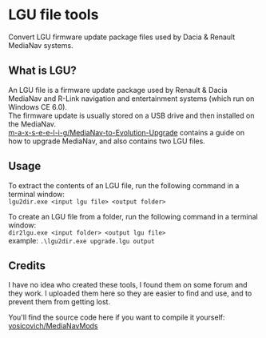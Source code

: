 # LGU file tools
Convert LGU firmware update package files used by Dacia & Renault MediaNav systems.

## What is LGU?
An LGU file is a firmware update package used by Renault & Dacia MediaNav and R-Link navigation and entertainment systems (which run on Windows CE 6.0).  
The firmware update is usually stored on a USB drive and then installed on the MediaNav.  
[m-a-x-s-e-e-l-i-g/MediaNav-to-Evolution-Upgrade](https://github.com/m-a-x-s-e-e-l-i-g/MediaNav-to-Evolution-Upgrade/) contains a guide on how to upgrade MediaNav, and also contains two LGU files.

## Usage
To extract the contents of an LGU file, run the following command in a terminal window:  
`lgu2dir.exe <input lgu file> <output folder>`  

To create an LGU file from a folder, run the following command in a terminal window:  
`dir2lgu.exe <input folder> <output lgu file>`  
example: `.\lgu2dir.exe upgrade.lgu output`  

## Credits
I have no idea who created these tools, I found them on some forum and they work.
I uploaded them here so they are easier to find and use, and to prevent them from getting lost.

You'll find the source code here if you want to compile it yourself: [yosicovich/MediaNavMods](https://github.com/yosicovich/MediaNavMods/tree/master/pc/lgutool) 